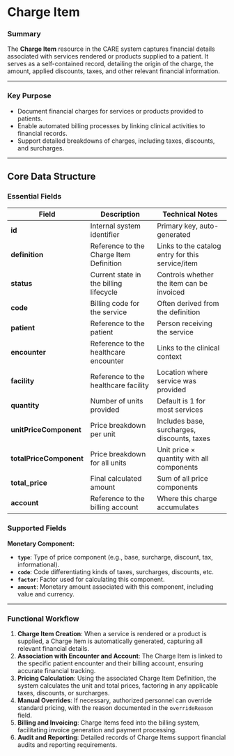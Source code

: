 # Charge Item

### Summary

The **Charge Item** resource in the CARE system captures financial details associated with services rendered or products supplied to a patient. It serves as a self-contained record, detailing the origin of the charge, the amount, applied discounts, taxes, and other relevant financial information.

---

### Key Purpose

- Document financial charges for services or products provided to patients.
- Enable automated billing processes by linking clinical activities to financial records.
- Support detailed breakdowns of charges, including taxes, discounts, and surcharges.

---

## Core Data Structure

### Essential Fields

| Field                   | Description                             | Technical Notes                                  |
| ----------------------- | --------------------------------------- | ------------------------------------------------ |
| **id**                  | Internal system identifier              | Primary key, auto-generated                      |
| **definition**          | Reference to the Charge Item Definition | Links to the catalog entry for this service/item |
| **status**              | Current state in the billing lifecycle  | Controls whether the item can be invoiced        |
| **code**                | Billing code for the service            | Often derived from the definition                |
| **patient**             | Reference to the patient                | Person receiving the service                     |
| **encounter**           | Reference to the healthcare encounter   | Links to the clinical context                    |
| **facility**            | Reference to the healthcare facility    | Location where service was provided              |
| **quantity**            | Number of units provided                | Default is 1 for most services                   |
| **unitPriceComponent**  | Price breakdown per unit                | Includes base, surcharges, discounts, taxes      |
| **totalPriceComponent** | Price breakdown for all units           | Unit price × quantity with all components        |
| **total_price**         | Final calculated amount                 | Sum of all price components                      |
| **account**             | Reference to the billing account        | Where this charge accumulates                    |

### Supported Fields

**Monetary Component:**

- **`type`**: Type of price component (e.g., base, surcharge, discount, tax, informational).
- **`code`**: Code differentiating kinds of taxes, surcharges, discounts, etc.
- **`factor`**: Factor used for calculating this component.
- **`amount`**: Monetary amount associated with this component, including value and currency.

---

### Functional Workflow

1. **Charge Item Creation**: When a service is rendered or a product is supplied, a Charge Item is automatically generated, capturing all relevant financial details.
2. **Association with Encounter and Account**: The Charge Item is linked to the specific patient encounter and their billing account, ensuring accurate financial tracking.
3. **Pricing Calculation**: Using the associated Charge Item Definition, the system calculates the unit and total prices, factoring in any applicable taxes, discounts, or surcharges.
4. **Manual Overrides**: If necessary, authorized personnel can override standard pricing, with the reason documented in the `overrideReason` field.
5. **Billing and Invoicing**: Charge Items feed into the billing system, facilitating invoice generation and payment processing.
6. **Audit and Reporting**: Detailed records of Charge Items support financial audits and reporting requirements.
